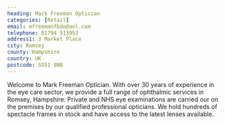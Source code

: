 ```yaml
---
heading: Mark Freeman Optician
categories: [Retail]
email: mfreemanfbdo@aol.com
telephone: 01794 513953
address1: 3 Market Place
city: Romsey
county: Hampshire
country: UK
postcode: SO51 8NB
---
```

Welcome to Mark Freeman Optician. With over 30 years of experience in the eye care sector, we provide a full range of ophthalmic services in Romsey, Hampshire. Private and NHS eye examinations are carried our on the premises by our qualified professional opticians. We hold hundreds of spectacle frames in stock and have access to the latest lenses available.
